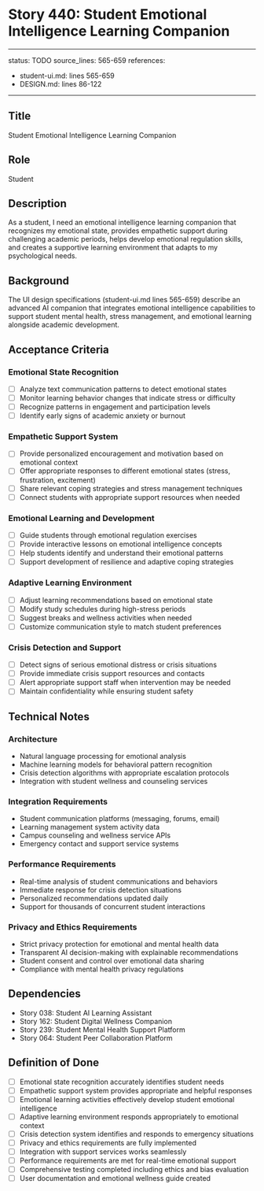 # Story 440: Student Emotional Intelligence Learning Companion

---
status: TODO
source_lines: 565-659
references:
  - student-ui.md: lines 565-659
  - DESIGN.md: lines 86-122
---

## Title
Student Emotional Intelligence Learning Companion

## Role
Student

## Description
As a student, I need an emotional intelligence learning companion that recognizes my emotional state, provides empathetic support during challenging academic periods, helps develop emotional regulation skills, and creates a supportive learning environment that adapts to my psychological needs.

## Background
The UI design specifications (student-ui.md lines 565-659) describe an advanced AI companion that integrates emotional intelligence capabilities to support student mental health, stress management, and emotional learning alongside academic development.

## Acceptance Criteria

### Emotional State Recognition
- [ ] Analyze text communication patterns to detect emotional states
- [ ] Monitor learning behavior changes that indicate stress or difficulty
- [ ] Recognize patterns in engagement and participation levels
- [ ] Identify early signs of academic anxiety or burnout

### Empathetic Support System
- [ ] Provide personalized encouragement and motivation based on emotional context
- [ ] Offer appropriate responses to different emotional states (stress, frustration, excitement)
- [ ] Share relevant coping strategies and stress management techniques
- [ ] Connect students with appropriate support resources when needed

### Emotional Learning and Development
- [ ] Guide students through emotional regulation exercises
- [ ] Provide interactive lessons on emotional intelligence concepts
- [ ] Help students identify and understand their emotional patterns
- [ ] Support development of resilience and adaptive coping strategies

### Adaptive Learning Environment
- [ ] Adjust learning recommendations based on emotional state
- [ ] Modify study schedules during high-stress periods
- [ ] Suggest breaks and wellness activities when needed
- [ ] Customize communication style to match student preferences

### Crisis Detection and Support
- [ ] Detect signs of serious emotional distress or crisis situations
- [ ] Provide immediate crisis support resources and contacts
- [ ] Alert appropriate support staff when intervention may be needed
- [ ] Maintain confidentiality while ensuring student safety

## Technical Notes

### Architecture
- Natural language processing for emotional analysis
- Machine learning models for behavioral pattern recognition
- Crisis detection algorithms with appropriate escalation protocols
- Integration with student wellness and counseling services

### Integration Requirements
- Student communication platforms (messaging, forums, email)
- Learning management system activity data
- Campus counseling and wellness service APIs
- Emergency contact and support service systems

### Performance Requirements
- Real-time analysis of student communications and behaviors
- Immediate response for crisis detection situations
- Personalized recommendations updated daily
- Support for thousands of concurrent student interactions

### Privacy and Ethics Requirements
- Strict privacy protection for emotional and mental health data
- Transparent AI decision-making with explainable recommendations
- Student consent and control over emotional data sharing
- Compliance with mental health privacy regulations

## Dependencies
- Story 038: Student AI Learning Assistant
- Story 162: Student Digital Wellness Companion
- Story 239: Student Mental Health Support Platform
- Story 064: Student Peer Collaboration Platform

## Definition of Done
- [ ] Emotional state recognition accurately identifies student needs
- [ ] Empathetic support system provides appropriate and helpful responses
- [ ] Emotional learning activities effectively develop student emotional intelligence
- [ ] Adaptive learning environment responds appropriately to emotional context
- [ ] Crisis detection system identifies and responds to emergency situations
- [ ] Privacy and ethics requirements are fully implemented
- [ ] Integration with support services works seamlessly
- [ ] Performance requirements are met for real-time emotional support
- [ ] Comprehensive testing completed including ethics and bias evaluation
- [ ] User documentation and emotional wellness guide created